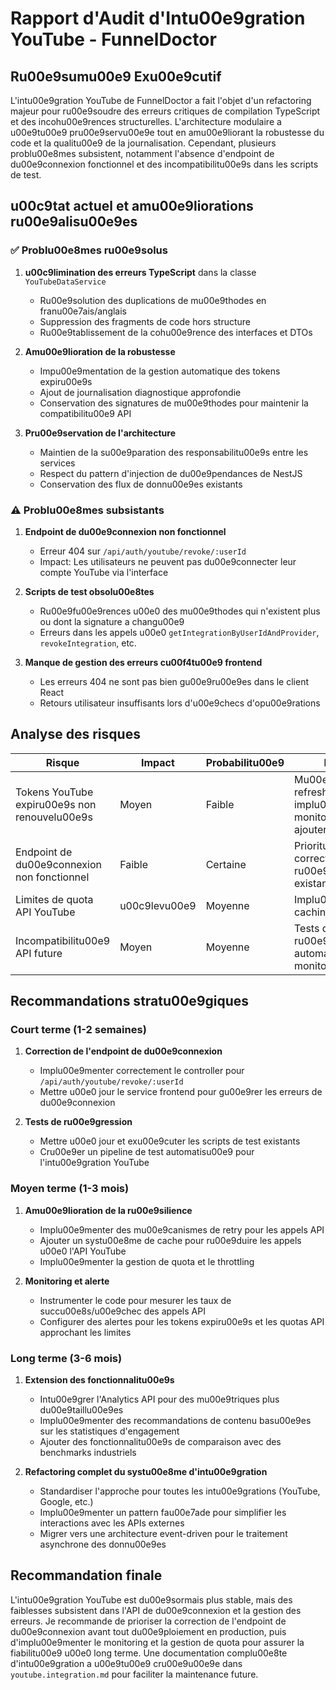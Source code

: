 # Rapport d'Audit d'Intu00e9gration YouTube - FunnelDoctor

## Ru00e9sumu00e9 Exu00e9cutif

L'intu00e9gration YouTube de FunnelDoctor a fait l'objet d'un refactoring majeur pour ru00e9soudre des erreurs critiques de compilation TypeScript et des incohu00e9rences structurelles. L'architecture modulaire a u00e9tu00e9 pru00e9servu00e9e tout en amu00e9liorant la robustesse du code et la qualitu00e9 de la journalisation. Cependant, plusieurs problu00e8mes subsistent, notamment l'absence d'endpoint de du00e9connexion fonctionnel et des incompatibilitu00e9s dans les scripts de test.

## u00c9tat actuel et amu00e9liorations ru00e9alisu00e9es

### ✅ Problu00e8mes ru00e9solus

1. **u00c9limination des erreurs TypeScript** dans la classe `YouTubeDataService`
   - Ru00e9solution des duplications de mu00e9thodes en franu00e7ais/anglais
   - Suppression des fragments de code hors structure
   - Ru00e9tablissement de la cohu00e9rence des interfaces et DTOs

2. **Amu00e9lioration de la robustesse**
   - Impu00e9mentation de la gestion automatique des tokens expiru00e9s
   - Ajout de journalisation diagnostique approfondie
   - Conservation des signatures de mu00e9thodes pour maintenir la compatibilitu00e9 API

3. **Pru00e9servation de l'architecture**
   - Maintien de la su00e9paration des responsabilitu00e9s entre les services
   - Respect du pattern d'injection de du00e9pendances de NestJS
   - Conservation des flux de donnu00e9es existants

### ⚠️ Problu00e8mes subsistants

1. **Endpoint de du00e9connexion non fonctionnel**
   - Erreur 404 sur `/api/auth/youtube/revoke/:userId`
   - Impact: Les utilisateurs ne peuvent pas du00e9connecter leur compte YouTube via l'interface

2. **Scripts de test obsolu00e8tes**
   - Ru00e9fu00e9rences u00e0 des mu00e9thodes qui n'existent plus ou dont la signature a changu00e9
   - Erreurs dans les appels u00e0 `getIntegrationByUserIdAndProvider`, `revokeIntegration`, etc.

3. **Manque de gestion des erreurs cu00f4tu00e9 frontend**
   - Les erreurs 404 ne sont pas bien gu00e9ru00e9es dans le client React
   - Retours utilisateur insuffisants lors d'u00e9checs d'opu00e9rations

## Analyse des risques

| Risque | Impact | Probabilitu00e9 | Mitigation |
|--------|--------|-------------|------------|
| Tokens YouTube expiru00e9s non renouvelu00e9s | Moyen | Faible | Mu00e9canisme de refresh implu00e9mentu00e9, monitoring u00e0 ajouter |
| Endpoint de du00e9connexion non fonctionnel | Faible | Certaine | Prioritu00e9 de correction, ru00e9utiliser pattern existant |
| Limites de quota API YouTube | u00c9levu00e9 | Moyenne | Implu00e9menter caching et throttling |
| Incompatibilitu00e9 API future | Moyen | Moyenne | Tests de ru00e9gression automatiques, monitoring d'API |

## Recommandations stratu00e9giques

### Court terme (1-2 semaines)

1. **Correction de l'endpoint de du00e9connexion**
   - Implu00e9menter correctement le controller pour `/api/auth/youtube/revoke/:userId`
   - Mettre u00e0 jour le service frontend pour gu00e9rer les erreurs de du00e9connexion

2. **Tests de ru00e9gression**
   - Mettre u00e0 jour et exu00e9cuter les scripts de test existants
   - Cru00e9er un pipeline de test automatisu00e9 pour l'intu00e9gration YouTube

### Moyen terme (1-3 mois)

1. **Amu00e9lioration de la ru00e9silience**
   - Implu00e9menter des mu00e9canismes de retry pour les appels API
   - Ajouter un systu00e8me de cache pour ru00e9duire les appels u00e0 l'API YouTube
   - Implu00e9menter la gestion de quota et le throttling

2. **Monitoring et alerte**
   - Instrumenter le code pour mesurer les taux de succu00e8s/u00e9chec des appels API
   - Configurer des alertes pour les tokens expiru00e9s et les quotas API approchant les limites

### Long terme (3-6 mois)

1. **Extension des fonctionnalitu00e9s**
   - Intu00e9grer l'Analytics API pour des mu00e9triques plus du00e9taillu00e9es
   - Implu00e9menter des recommandations de contenu basu00e9es sur les statistiques d'engagement
   - Ajouter des fonctionnalitu00e9s de comparaison avec des benchmarks industriels

2. **Refactoring complet du systu00e8me d'intu00e9gration**
   - Standardiser l'approche pour toutes les intu00e9grations (YouTube, Google, etc.)
   - Implu00e9menter un pattern fau00e7ade pour simplifier les interactions avec les APIs externes
   - Migrer vers une architecture event-driven pour le traitement asynchrone des donnu00e9es

## Recommandation finale

L'intu00e9gration YouTube est du00e9sormais plus stable, mais des faiblesses subsistent dans l'API de du00e9connexion et la gestion des erreurs. Je recommande de prioriser la correction de l'endpoint de du00e9connexion avant tout du00e9ploiement en production, puis d'implu00e9menter le monitoring et la gestion de quota pour assurer la fiabilitu00e9 u00e0 long terme. Une documentation complu00e8te d'intu00e9gration a u00e9tu00e9 cru00e9u00e9e dans `youtube.integration.md` pour faciliter la maintenance future.
